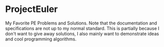 # ProjectEuler
My Favorite PE Problems and Solutions. Note that the documentation and specifications are not up to my normal standard.
This is partially because I don't want to give away solutions, I also mainly want to demonstrate ideas and cool programming algorithms.
